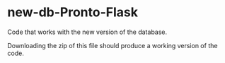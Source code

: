 # new-db-Pronto-Flask

Code that works with the new version of the database.

Downloading the zip of this file should produce a working version of the code.
